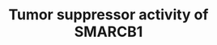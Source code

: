 ---
annotations:
- id: DOID:4451
  parent: disease of cellular proliferation
  type: Disease Ontology
  value: renal carcinoma
- id: PW:0001406
  parent: regulatory pathway
  type: Pathway Ontology
  value: SWI/SNF family mediated chromatin remodeling pathway
- id: PW:0000605
  parent: disease pathway
  type: Pathway Ontology
  value: cancer pathway
- id: PW:0001017
  parent: disease pathway
  type: Pathway Ontology
  value: renal cell carcinoma pathway
authors:
- Khanspers
- Fehrhart
- AgustinGV
- Egonw
citedin: ''
communities:
- CPTAC
- Renal_Genomics
description: SMARCB1 is a core subunit protein of the SWI/SNF chromatin remodeling
  complex, which interact with transcription factors at promoters and enhancers to
  modulate gene expression. Renal medullary carcinomas have been found to be deficient
  in SMARCB1 (BAF47) due to mutations. This pathway represents a summary of target
  genes and pathways implicated in the tumor suppression activity of SMARCB1.   This
  pathway is modeled after figure 2 of "Oncogenic roles of SMARCB1/INI1 and its deficient
  tumors" by Kohashi and Oda, https://www.ncbi.nlm.nih.gov/pubmed/28109176. Inactivating
  mutation of SMARCB1 in renal medullary carcinoma is indicated.  Proteins on this
  pathway have targeted assays available via the [https://assays.cancer.gov/available_assays?wp_id=WP4204
  CPTAC Assay Portal]
last-edited: 2025-02-25
ndex: b097affd-8b69-11eb-9e72-0ac135e8bacf
organisms:
- Homo sapiens
redirect_from:
- /index.php/Pathway:WP4204
- /instance/WP4204
- /instance/WP4204_r136855
revision: r136855
schema-jsonld:
- '@context': https://schema.org/
  '@id': https://wikipathways.github.io/pathways/WP4204.html
  '@type': Dataset
  creator:
    '@type': Organization
    name: WikiPathways
  description: SMARCB1 is a core subunit protein of the SWI/SNF chromatin remodeling
    complex, which interact with transcription factors at promoters and enhancers
    to modulate gene expression. Renal medullary carcinomas have been found to be
    deficient in SMARCB1 (BAF47) due to mutations. This pathway represents a summary
    of target genes and pathways implicated in the tumor suppression activity of SMARCB1.   This
    pathway is modeled after figure 2 of "Oncogenic roles of SMARCB1/INI1 and its
    deficient tumors" by Kohashi and Oda, https://www.ncbi.nlm.nih.gov/pubmed/28109176.
    Inactivating mutation of SMARCB1 in renal medullary carcinoma is indicated.  Proteins
    on this pathway have targeted assays available via the [https://assays.cancer.gov/available_assays?wp_id=WP4204
    CPTAC Assay Portal]
  keywords:
  - ACTL6A
  - ACTL6B
  - ARID1A
  - ARID1B
  - CDK4
  - CDK6
  - CDKN2A
  - DPF1
  - DPF2
  - DPF3
  - EED
  - EZH2
  - GLI1
  - GLI2
  - GLI3
  - GLI4
  - H3F3A
  - H3F3B
  - PTCH1
  - RB1
  - RBBP4
  - SMARCA4
  - SMARCB1
  - SMARCC1
  - SMARCC2
  - SMARCD1
  - SMARCD2
  - SMARCD3
  - SMARCE1
  - SMO
  - SUZ12
  license: CC0
  name: Tumor suppressor activity of SMARCB1
seo: CreativeWork
title: Tumor suppressor activity of SMARCB1
wpid: WP4204
---